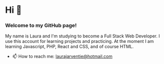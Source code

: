 # Hi 👋

### Welcome to my GitHub page!

My name is Laura and I'm studying to become a Full Stack Web Developer. I use this account for learning projects and practicing. At the moment I am learning Javascript, PHP, React and CSS, and of course HTML.

- 📫 How to reach me: laurajarventie@hotmail.com
